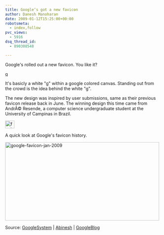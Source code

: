 ```yaml
---
title: Google’s got a new favicon
author: Danesh Manoharan
date: 2009-01-12T15:25:00+00:00
robotsmeta:
  - index,follow
pvc_views:
  - 5916
dsq_thread_id:
  - 890308548

---
```

Google's rolled out a new favicon. You like it?

<img loading="lazy" class="alignnone size-full wp-image-1133" title="google-favicon" src="/wp-content/uploads/2009/01/google-favicon.png" alt="google-favicon" width="16" height="16" /> 

It's basicly a white "g" within a google colored canvas. Standing out from the crowd is the idea behind the white "g".

The new design was inspired by user submissions, same as their previous favicon release back in June. The winning design this time came from AndrÃ© Resende, a computer science undergraduate student at the University of Campinas in Brazil.

<img loading="lazy" class="alignnone size-full wp-image-1134" title="favicon_andre" src="/wp-content/uploads/2009/01/favicon_andre.png" alt="favicon_andre" width="30" height="25" /> 

A quick look at Google's favicon history.

<img loading="lazy" class="alignnone size-medium wp-image-1135" title="google-favicon-jan-2009" src="/wp-content/uploads/2009/01/google-favicon-jan-2009-500x255.png" alt="google-favicon-jan-2009" width="500" height="255" srcset="/wp-content/uploads/2009/01/google-favicon-jan-2009-500x255.png 500w, /wp-content/uploads/2009/01/google-favicon-jan-2009.png 572w" sizes="(max-width: 500px) 100vw, 500px" /> 

Source: [GoogleSystem][1] | [Abinesh][2] | [GoogleBlog][3]

 [1]: http://googlesystem.blogspot.com/2009/01/new-google-favicon.html
 [2]: http://www.abinesh.com/delirium/posts/new-google-favicon/
 [3]: http://googleblog.blogspot.com/2009/01/googles-new-favicon.html
